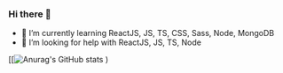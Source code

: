 ### Hi there 👋


- 🌱 I’m currently learning ReactJS, JS, TS, CSS, Sass, Node, MongoDB
- 🤔 I’m looking for help with ReactJS, JS, TS, Node


[[![Anurag's GitHub stats](https://github-readme-stats.vercel.app/api?username=rodolfomariano&show_icons=true&theme=dracula)
)
